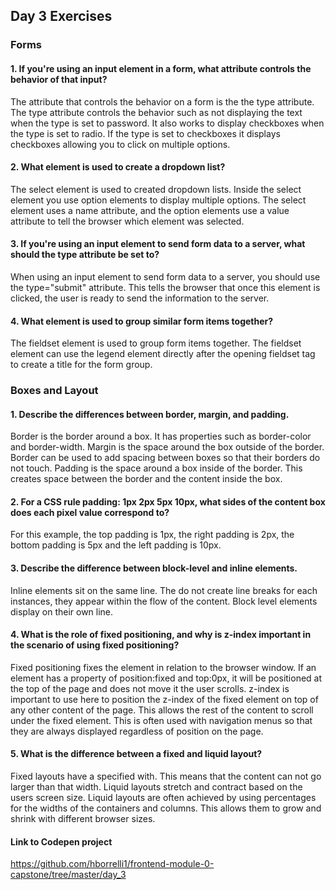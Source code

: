 ## Day 3 Exercises

### Forms

#### 1. If you're using an input element in a form, what attribute controls the behavior of that input?
The attribute that controls the behavior on a form is the the type attribute. The type attribute controls the behavior such as not displaying the text when the type is set to password. It also works to display checkboxes when the type is set to radio. If the type is set to checkboxes it displays checkboxes allowing you to click on multiple options.

#### 2. What element is used to create a dropdown list?
The select element is used to created dropdown lists. Inside the select element you use option elements to display multiple options. The select element uses a name attribute, and the option elements use a value attribute to tell the browser which element was selected.

#### 3. If you're using an input element to send form data to a server, what should the type attribute be set to?
When using an input element to send form data to a server, you should use the type="submit" attribute. This tells the browser that once this element is clicked, the user is ready to send the information to the server.

#### 4. What element is used to group similar form items together?
The fieldset element is used to group form items together. The fieldset element can use the legend element directly after the opening fieldset tag to create a title for the form group.

### Boxes and Layout

#### 1. Describe the differences between border, margin, and padding.
Border is the border around a box. It has properties such as border-color and border-width. Margin is the space around the box outside of the border. Border can be used to add spacing between boxes so that their borders do not touch. Padding is the space around a box inside of the border. This creates space between the border and the content inside the box.

#### 2. For a CSS rule padding: 1px 2px 5px 10px, what sides of the content box does each pixel value correspond to?
For this example, the top padding is 1px, the right padding is 2px, the bottom padding is 5px and the left padding is 10px.

#### 3. Describe the difference between block-level and inline elements.
Inline elements sit on the same line. The do not create line breaks for each instances, they appear within the flow of the content. Block level elements display on their own line.

#### 4. What is the role of fixed positioning, and why is z-index important in the scenario of using fixed positioning?
Fixed positioning fixes the element in relation to the browser window. If an element has a property of position:fixed and top:0px, it will be positioned at the top of the page and does not move it the user scrolls. z-index is important to use here to position the z-index of the fixed element on top of any other content of the page. This allows the rest of the content to scroll under the fixed element. This is often used with navigation menus so that they are always displayed regardless of position on the page.

#### 5. What is the difference between a fixed and liquid layout?
Fixed layouts have a specified with. This means that the content can not go larger than that width. Liquid layouts stretch and contract based on the users screen size. Liquid layouts are often achieved by using percentages for the widths of the containers and columns. This allows them to grow and shrink with different browser sizes.

#### Link to Codepen project
https://github.com/hborrelli1/frontend-module-0-capstone/tree/master/day_3

